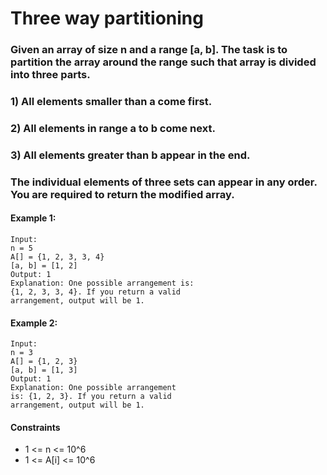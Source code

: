 # Three way partitioning

### Given an array of size n and a range [a, b]. The task is to partition the array around the range such that array is divided into three parts.
### 1) All elements smaller than a come first.
### 2) All elements in range a to b come next.
### 3) All elements greater than b appear in the end.
### The individual elements of three sets can appear in any order. You are required to return the modified array.
 

#### Example 1:

    Input: 
    n = 5
    A[] = {1, 2, 3, 3, 4}
    [a, b] = [1, 2]
    Output: 1
    Explanation: One possible arrangement is:
    {1, 2, 3, 3, 4}. If you return a valid
    arrangement, output will be 1.

#### Example 2:

    Input: 
    n = 3 
    A[] = {1, 2, 3}
    [a, b] = [1, 3]
    Output: 1
    Explanation: One possible arrangement 
    is: {1, 2, 3}. If you return a valid
    arrangement, output will be 1.

#### Constraints

- 1 <= n <= 10^6
- 1 <= A[i] <= 10^6



